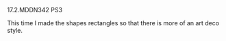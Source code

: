 17.2.MDDN342 PS3

This time I made the shapes rectangles so that there is more of an art deco style. 



